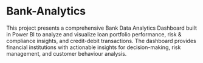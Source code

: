 # Bank-Analytics
This project presents a comprehensive Bank Data Analytics Dashboard built in Power BI to analyze and visualize loan portfolio performance, risk &amp; compliance insights, and credit-debit transactions. The dashboard provides financial institutions with actionable insights for decision-making, risk management, and customer behaviour analysis.
